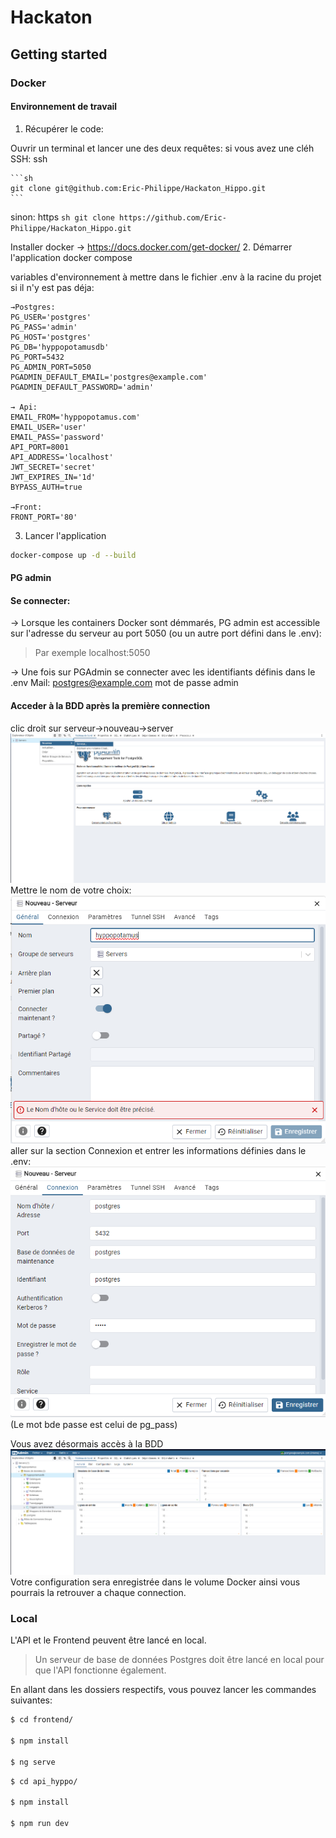 # Hackaton

## Getting started

### Docker

#### Environnement de travail

1. Récupérer le code:

Ouvrir un terminal et lancer une des deux requêtes:
si vous avez une cléh SSH:
ssh

    ```sh
    git clone git@github.com:Eric-Philippe/Hackaton_Hippo.git
    ```

sinon:
https
`sh
    git clone https://github.com/Eric-Philippe/Hackaton_Hippo.git
    `

Installer docker → https://docs.docker.com/get-docker/ 2. Démarrer l'application docker compose

variables d'environnement à mettre dans le fichier .env à la racine du projet si il n'y est pas déja:

```
→Postgres:
PG_USER='postgres'
PG_PASS='admin'
PG_HOST='postgres'
PG_DB='hyppopotamusdb'
PG_PORT=5432
PG_ADMIN_PORT=5050
PGADMIN_DEFAULT_EMAIL='postgres@example.com'
PGADMIN_DEFAULT_PASSWORD='admin'

→ Api:
EMAIL_FROM='hyppopotamus.com'
EMAIL_USER='user'
EMAIL_PASS='password'
API_PORT=8001
API_ADDRESS='localhost'
JWT_SECRET='secret'
JWT_EXPIRES_IN='1d'
BYPASS_AUTH=true

→Front:
FRONT_PORT='80'
```

3. Lancer l'application

```sh
docker-compose up -d --build
```

#### PG admin

#### Se connecter:

→ Lorsque les containers Docker sont démmarés, PG admin est accessible sur l'adresse du serveur au port 5050 (ou un autre port défini dans le .env):

> Par exemple localhost:5050

→ Une fois sur PGAdmin se connecter avec les identifiants définis dans le .env
Mail: postgres@example.com
mot de passe admin

#### Acceder à la BDD après la première connection

clic droit sur serveur→nouveau→server
![1737636889981](image/README/1737636889981.png)
Mettre le nom de votre choix:
![1737636935829](image/README/1737636935829.png)
aller sur la section Connexion et entrer les informations définies dans le .env:
![1737637055869](image/README/1737637055869.png)
(Le mot bde passe est celui de pg_pass)

Vous avez désormais accès à la BDD
![1737637099623](image/README/1737637099623.png)
Votre configuration sera enregistrée dans le volume Docker ainsi vous pourrais la retrouver a chaque connection.

### Local

L'API et le Frontend peuvent être lancé en local.

> Un serveur de base de données Postgres doit être lancé en local pour que l'API fonctionne également.

En allant dans les dossiers respectifs, vous pouvez lancer les commandes suivantes:

```sh
$ cd frontend/

$ npm install

$ ng serve
```

```sh
$ cd api_hyppo/

$ npm install

$ npm run dev
```
